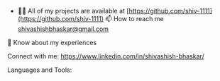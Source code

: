- 👨‍💻 All of my projects are available at [https://github.com/shiv-1111](https://github.com/shiv-1111)
📫 How to reach me shivashishbhaskar@gmail.com

📄 Know about my experiences 

Connect with me:
https://www.linkedin.com/in/shivashish-bhaskar/

Languages and Tools:

<!---
shiv-1111/shiv-1111 is a ✨ special ✨ repository because its `README.md` (this file) appears on your GitHub profile.
You can click the Preview link to take a look at your changes.
--->

